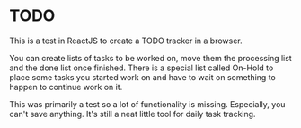 
TODO
====

This is a test in ReactJS to create a TODO tracker in a browser.

You can create lists of tasks to be worked on, move them the processing
list and the done list once finished. There is a special list called
On-Hold to place some tasks you started work on and have to wait on
something to happen to continue work on it.

This was primarily a test so a lot of functionality is missing. Especially,
you can't save anything. It's still a neat little tool for daily task
tracking.

